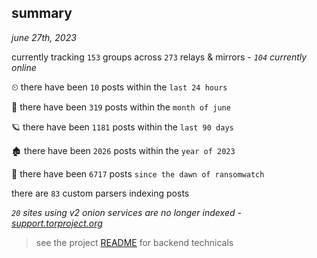 
## summary
_june 27th, 2023_

currently tracking `153` groups across `273` relays & mirrors - _`104` currently online_

⏲ there have been `10` posts within the `last 24 hours`

🦈 there have been `319` posts within the `month of june`

🪐 there have been `1181` posts within the `last 90 days`

🏚 there have been `2026` posts within the `year of 2023`

🦕 there have been `6717` posts `since the dawn of ransomwatch`

there are `83` custom parsers indexing posts

_`20` sites using v2 onion services are no longer indexed - [support.torproject.org](https://support.torproject.org/onionservices/v2-deprecation/)_

> see the project [README](https://github.com/joshhighet/ransomwatch#ransomwatch--) for backend technicals

